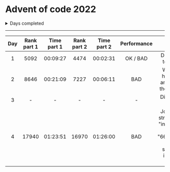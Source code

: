 # Advent of code 2022
<details><summary>Days completed</summary>

- [x] Day 1
- [x] Day 2
- [x] Day 3   
- [ ] Day 4   
- [ ] Day 5   
- [ ] Day 6   
- [ ] Day 7   
- [ ] Day 8   
- [ ] Day 9   
- [ ] Day 10  
- [ ] Day 11
- [ ] Day 12
- [ ] Day 13
- [ ] Day 14
- [ ] Day 15
- [ ] Day 16
- [ ] Day 17
- [ ] Day 18
- [ ] Day 19
- [ ] Day 20
- [ ] Day 21
- [ ] Day 22
- [ ] Day 23
- [ ] Day 24
- [ ] Day 25
</details>

<hr>

| Day | Rank part 1 | Time part 1 | Rank part 2 | Time part 2 | Performance | Reason
| :---: | :---: | :---: | :---: | :---: | :---: | :---: |
| 1 | 5092 | 00:09:27 | 4474 | 00:02:31 | OK / BAD | Didn't read the text correctly
| 2 | 8646 | 00:21:09 | 7227 | 00:06:11 | BAD | Woke up late, had no coffee and didn't read the text corretly
| 3 | - | - | - | - | - | Didn't compete this day.
| 4 | 17940 | 01:23:51 | 16970 | 01:26:00 | BAD | Joined array to string so 97 was "included" in the other string "6667686970"... Never test strings if they include each other
